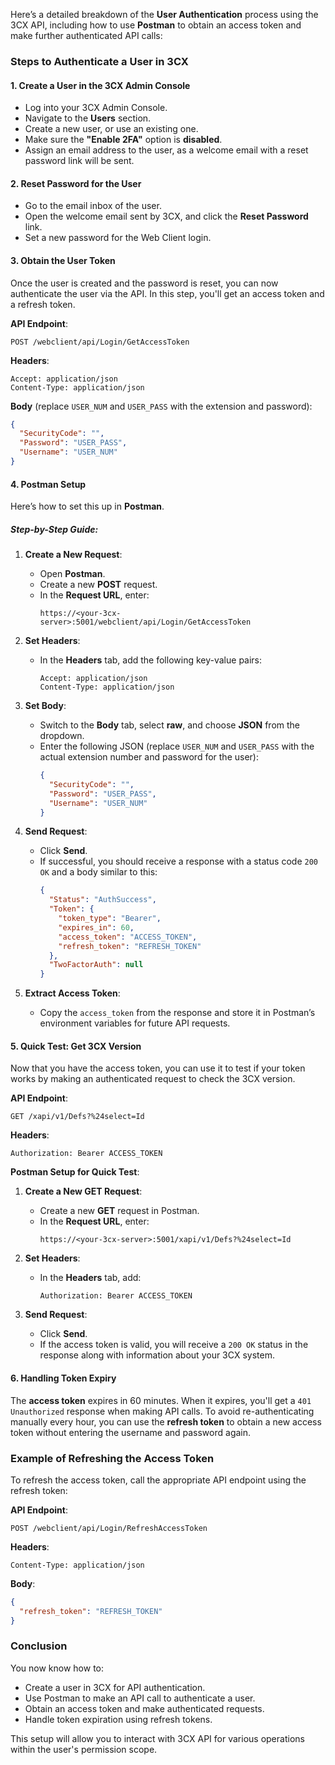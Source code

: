 Here’s a detailed breakdown of the **User Authentication** process using the 3CX API, including how to use **Postman** to obtain an access token and make further authenticated API calls:

### Steps to Authenticate a User in 3CX

#### 1. **Create a User in the 3CX Admin Console**

- Log into your 3CX Admin Console.
- Navigate to the **Users** section.
- Create a new user, or use an existing one. 
- Make sure the **"Enable 2FA"** option is **disabled**.
- Assign an email address to the user, as a welcome email with a reset password link will be sent.

#### 2. **Reset Password for the User**

- Go to the email inbox of the user.
- Open the welcome email sent by 3CX, and click the **Reset Password** link.
- Set a new password for the Web Client login.

#### 3. **Obtain the User Token**

Once the user is created and the password is reset, you can now authenticate the user via the API. In this step, you'll get an access token and a refresh token.

**API Endpoint**:
```
POST /webclient/api/Login/GetAccessToken
```

**Headers**:
```
Accept: application/json
Content-Type: application/json
```

**Body** (replace `USER_NUM` and `USER_PASS` with the extension and password):
```json
{
  "SecurityCode": "",
  "Password": "USER_PASS",
  "Username": "USER_NUM"
}
```

#### 4. **Postman Setup**

Here’s how to set this up in **Postman**.

##### Step-by-Step Guide:

1. **Create a New Request**:
   - Open **Postman**.
   - Create a new **POST** request.
   - In the **Request URL**, enter:
     ```
     https://<your-3cx-server>:5001/webclient/api/Login/GetAccessToken
     ```

2. **Set Headers**:
   - In the **Headers** tab, add the following key-value pairs:
     ```
     Accept: application/json
     Content-Type: application/json
     ```

3. **Set Body**:
   - Switch to the **Body** tab, select **raw**, and choose **JSON** from the dropdown.
   - Enter the following JSON (replace `USER_NUM` and `USER_PASS` with the actual extension number and password for the user):
     ```json
     {
       "SecurityCode": "",
       "Password": "USER_PASS",
       "Username": "USER_NUM"
     }
     ```

4. **Send Request**:
   - Click **Send**.
   - If successful, you should receive a response with a status code `200 OK` and a body similar to this:
     ```json
     {
       "Status": "AuthSuccess",
       "Token": {
         "token_type": "Bearer",
         "expires_in": 60,
         "access_token": "ACCESS_TOKEN",
         "refresh_token": "REFRESH_TOKEN"
       },
       "TwoFactorAuth": null
     }
     ```

5. **Extract Access Token**:
   - Copy the `access_token` from the response and store it in Postman’s environment variables for future API requests.

#### 5. **Quick Test: Get 3CX Version**

Now that you have the access token, you can use it to test if your token works by making an authenticated request to check the 3CX version.

**API Endpoint**:
```
GET /xapi/v1/Defs?%24select=Id
```

**Headers**:
```
Authorization: Bearer ACCESS_TOKEN
```

**Postman Setup for Quick Test**:

1. **Create a New GET Request**:
   - Create a new **GET** request in Postman.
   - In the **Request URL**, enter:
     ```
     https://<your-3cx-server>:5001/xapi/v1/Defs?%24select=Id
     ```

2. **Set Headers**:
   - In the **Headers** tab, add:
     ```
     Authorization: Bearer ACCESS_TOKEN
     ```

3. **Send Request**:
   - Click **Send**.
   - If the access token is valid, you will receive a `200 OK` status in the response along with information about your 3CX system.

#### 6. **Handling Token Expiry**

The **access token** expires in 60 minutes. When it expires, you'll get a `401 Unauthorized` response when making API calls. To avoid re-authenticating manually every hour, you can use the **refresh token** to obtain a new access token without entering the username and password again.

### Example of Refreshing the Access Token

To refresh the access token, call the appropriate API endpoint using the refresh token:

**API Endpoint**:
```
POST /webclient/api/Login/RefreshAccessToken
```

**Headers**:
```
Content-Type: application/json
```

**Body**:
```json
{
  "refresh_token": "REFRESH_TOKEN"
}
```

### Conclusion

You now know how to:
- Create a user in 3CX for API authentication.
- Use Postman to make an API call to authenticate a user.
- Obtain an access token and make authenticated requests.
- Handle token expiration using refresh tokens.

This setup will allow you to interact with 3CX API for various operations within the user's permission scope.
